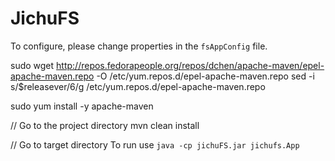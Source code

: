 # JichuFS

To configure, please change properties in the `fsAppConfig` file.

 sudo wget http://repos.fedorapeople.org/repos/dchen/apache-maven/epel-apache-maven.repo -O /etc/yum.repos.d/epel-apache-maven.repo
 sed -i s/\$releasever/6/g /etc/yum.repos.d/epel-apache-maven.repo
 
 sudo yum install -y apache-maven
 
 // Go to the project directory
 mvn clean install
 
 // Go to target directory
To run use `java -cp jichuFS.jar jichufs.App`
